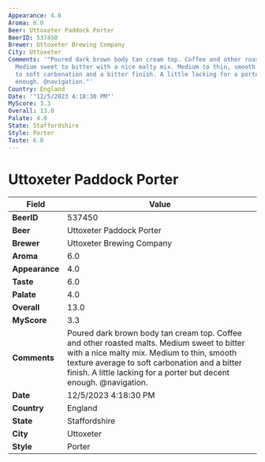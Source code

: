 ```yaml
---
Appearance: 4.0
Aroma: 6.0
Beer: Uttoxeter Paddock Porter
BeerID: 537450
Brewer: Uttoxeter Brewing Company
City: Uttoxeter
Comments: '"Poured dark brown body tan cream top. Coffee and other roasted malts.
  Medium sweet to bitter with a nice malty mix. Medium to thin, smooth texture average
  to soft carbonation and a bitter finish. A little lacking for a porter but decent
  enough. @navigation."'
Country: England
Date: '"12/5/2023 4:18:30 PM"'
MyScore: 3.3
Overall: 13.0
Palate: 4.0
State: Staffordshire
Style: Porter
Taste: 6.0
---
```


# Uttoxeter Paddock Porter

| Field         | Value |
|---------------|-------|
| **BeerID** | 537450 |
| **Beer** | Uttoxeter Paddock Porter |
| **Brewer** | Uttoxeter Brewing Company |
| **Aroma** | 6.0 |
| **Appearance** | 4.0 |
| **Taste** | 6.0 |
| **Palate** | 4.0 |
| **Overall** | 13.0 |
| **MyScore** | 3.3 |
| **Comments** | Poured dark brown body tan cream top. Coffee and other roasted malts. Medium sweet to bitter with a nice malty mix. Medium to thin, smooth texture average to soft carbonation and a bitter finish. A little lacking for a porter but decent enough. @navigation. |
| **Date** | 12/5/2023 4:18:30 PM |
| **Country** | England |
| **State** | Staffordshire |
| **City** | Uttoxeter |
| **Style** | Porter |
